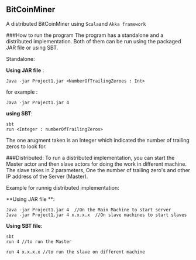 ## BitCoinMiner
A distributed BitCoinMiner using `Scala`and `Akka framework`

###How to run the program
The program has a standalone and a distributed implementation. Both of them can be run using the packaged JAR file or using SBT.

Standalone:

**Using JAR file** :
```
Java -jar Project1.jar <NumberOfTrailingZeroes : Int>

```
for example :
```
Java -jar Project1.jar 4

```

**using SBT**:

```
sbt
run <Integer : numberOfTrailingZeros>
```

The one arugment taken is an Integer which indicated the number of trailing zeros to look for.


###Distributed:
To run a distributed implementation, you can start the Master actor and then slave actors for doing the work in different machine.
The slave  takes in 2 parameters, One the number of trailing zero's and other IP address of the Server (Master).

Example for runnig distributed implementation:

**Using JAR file **:

```
Java -jar Project1.jar 4  //On the Main Machine to start server
Java -jar Project1.jar 4 x.x.x.x  //On slave machines to start slaves

```

**Using SBT file**:

```
sbt 
run 4 //to run the Master

run 4 x.x.x.x //to run the slave on different machine

```


